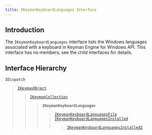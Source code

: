 ```yaml
---
title: IKeymanKeyboardLanguages Interface
---
```


## Introduction

The `IKeymanKeyboardLanguages` interface lists the Windows languages
associated with a keyboard in Keyman Engine for Windows API. This
interface has no members; see the child interfaces for details.

## Interface Hierarchy

`IDispatch`  

> [`IKeymanObject`](../IKeymanObject)  
>
> > [`IKeymanCollection`](../IKeymanCollection)  
> >
> > > **`IKeymanKeyboardLanguages`**  
> > >
> > > > [`IKeymanKeyboardLanguagesFile`](../IKeymanKeyboardLanguagesFile)  
> > > > [`IKeymanKeyboardLanguagesInstalled`](../IKeymanKeyboardLanguagesInstalled)  
> > > >
> > > > > [`IKeymanKeyboardLanguagesInstalled2`](../IKeymanKeyboardLanguagesInstalled2)  

